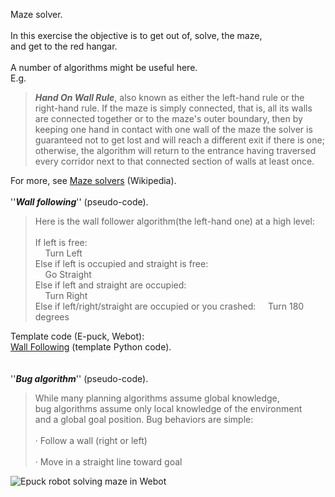 Maze solver.<br>
<br>
In this exercise the objective is to get out of, solve, the maze, <br>
and get to the red hangar.<br>
<br>
A number of algorithms might be useful here.<br>
E.g.<br>
<blockquote><i><b>Hand On Wall Rule</b></i>, also known as either the left-hand rule or the right-hand rule. If the maze is simply connected, that is, all its walls are connected together or to the maze's outer boundary, then by keeping one hand in contact with one wall of the maze the solver is guaranteed not to get lost and will reach a different exit if there is one; otherwise, the algorithm will return to the entrance having traversed every corridor next to that connected section of walls at least once.
</blockquote>
For more, see <a href="https://en.wikipedia.org/wiki/Maze-solving_algorithm" target="_blank">Maze solvers</a> (Wikipedia).<br>
<br>
''<i><b>Wall following</b></i>'' (pseudo-code).<br>
<blockquote>
Here is the wall follower algorithm(the left-hand one) at a high level:<br>
<br>
If left is free:<br>
&nbsp; &nbsp; Turn Left<br>
Else if left is occupied and straight is free:<br>
&nbsp; &nbsp; Go Straight<br>
Else if left and straight are occupied:<br>
&nbsp; &nbsp; Turn Right <br>
Else if left/right/straight are occupied or you crashed:  
&nbsp; &nbsp; Turn 180 degrees<br>
</blockquote>
Template code (E-puck, Webot):<br>
<a href="Wall_Following.py">Wall Following</a> (template Python code).<br>
<br>
<br>
''<i><b>Bug algorithm</b></i>'' (pseudo-code).<br>
<blockquote>
 While many planning algorithms assume global knowledge, <br>
 bug algorithms assume only local knowledge of the environment<br>
 and a global goal position. Bug behaviors are simple:<br>
<br>
 · Follow a wall (right or left)<br>
<br>
· Move in a straight line toward goal<br>
</blockquote>

 <img src="TinyMaze.jpg" alt="Epuck robot solving maze in Webot"> 

